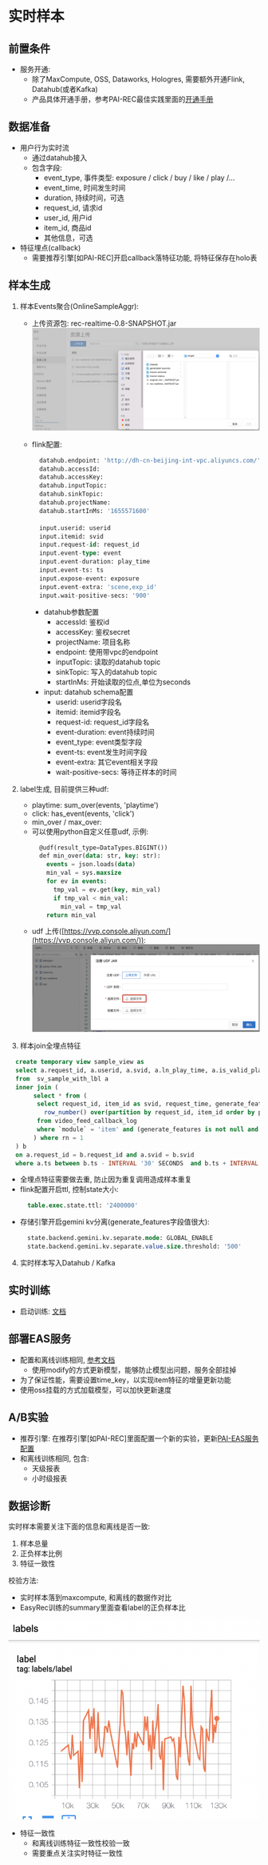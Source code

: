 # 实时样本

## 前置条件
- 服务开通: 
   - 除了MaxCompute, OSS, Dataworks, Hologres, 需要额外开通Flink, Datahub(或者Kafka) 
   - 产品具体开通手册，参考PAI-REC最佳实践里面的[开通手册](https://pairec.yuque.com/staff-nodpws/kwr84w/wz2og0)

## 数据准备
- 用户行为实时流
   - 通过datahub接入
   - 包含字段:
      - event_type, 事件类型: exposure / click / buy / like / play /...
      - event_time, 时间发生时间
      - duration, 持续时间，可选
      - request_id, 请求id
      - user_id, 用户id
      - item_id, 商品id
      - 其他信息，可选
- 特征埋点(callback)
   - 需要推荐引擎[如PAI-REC]开启callback落特征功能, 将特征保存在holo表

## 样本生成

1. 样本Events聚合(OnlineSampleAggr):
   - 上传资源包: rec-realtime-0.8-SNAPSHOT.jar
     ![image.png](../../images/odl_events_aggr.png)

   - flink配置:
     ```sql
       datahub.endpoint: 'http://dh-cn-beijing-int-vpc.aliyuncs.com/'
       datahub.accessId: 
       datahub.accessKey: 
       datahub.inputTopic: 
       datahub.sinkTopic: 
       datahub.projectName: 
       datahub.startInMs: '1655571600'
       
       input.userid: userid
       input.itemid: svid
       input.request-id: request_id
       input.event-type: event
       input.event-duration: play_time
       input.event-ts: ts
       input.expose-event: exposure
       input.event-extra: 'scene,exp_id'
       input.wait-positive-secs: '900'
     ```

      - datahub参数配置
         - accessId: 鉴权id
         - accessKey: 鉴权secret
         - projectName: 项目名称
         - endpoint: 使用带vpc的endpoint
         - inputTopic: 读取的datahub topic
         - sinkTopic: 写入的datahub topic
         - startInMs: 开始读取的位点,单位为seconds
      - input: datahub schema配置
         - userid: userid字段名
         - itemid: itemid字段名
         - request-id: request_id字段名
         - event-duration: event持续时间
         - event_type: event类型字段
         - event-ts: event发生时间字段
         - event-extra: 其它event相关字段
         - wait-positive-secs: 等待正样本的时间

2. label生成,  目前提供三种udf:
   - playtime: sum_over(events, 'playtime')
   - click:  has_event(events, 'click')
   - min_over / max_over: 
   - 可以使用python自定义任意udf, 示例: 
     ```sql
       @udf(result_type=DataTypes.BIGINT())
       def min_over(data: str, key: str):
         events = json.loads(data)
         min_val = sys.maxsize
         for ev in events:
           tmp_val = ev.get(key, min_val)
           if tmp_val < min_val:
             min_val = tmp_val
         return min_val
     ```
   - udf 上传([https://vvp.console.aliyun.com/](https://vvp.console.aliyun.com/)): 
        ![image.png](../../images/odl_label_gen.png)

3. 样本join全埋点特征
  ```sql
    create temporary view sample_view as
    select a.request_id, a.userid, a.svid, a.ln_play_time, a.is_valid_play, feature, b.request_time
    from  sv_sample_with_lbl a
    inner join (
         select * from (
          select request_id, item_id as svid, request_time, generate_features as feature, ts,
            row_number() over(partition by request_id, item_id order by proctime() asc) as rn
          from video_feed_callback_log
          where `module` = 'item' and (generate_features is not null and generate_features <> '')
         ) where rn = 1
    ) b
    on a.request_id = b.request_id and a.svid = b.svid
    where a.ts between b.ts - INTERVAL '30' SECONDS  and b.ts + INTERVAL '30' MINUTE;
  ```
  - 全埋点特征需要做去重, 防止因为重复调用造成样本重复
  - flink配置开启ttl, 控制state大小:
    ```sql
      table.exec.state.ttl: '2400000'
    ```
  - 存储引擎开启gemini kv分离(generate_features字段值很大):
    ```sql
      state.backend.gemini.kv.separate.mode: GLOBAL_ENABLE
      state.backend.gemini.kv.separate.value.size.threshold: '500'
    ```

4. 实时样本写入Datahub / Kafka

## 实时训练
- 启动训练: [文档](../online_train.md)

## 部署EAS服务

- 配置和离线训练相同, [参考文档](./rtp_fg.md)
   - 使用modify的方式更新模型，能够防止模型出问题，服务全部挂掉
- 为了保证性能，需要设置time_key，以实现item特征的增量更新功能
- 使用oss挂载的方式加载模型，可以加快更新速度

## A/B实验
- 推荐引擎: 在推荐引擎[如PAI-REC]里面配置一个新的实验，更新[PAI-EAS服务配置](http://pai-vision-data-hz.oss-cn-zhangjiakou.aliyuncs.com/pairec/docs/pairec/html/config/algo.html)
- 和离线训练相同, 包含:
   - 天级报表
   - 小时级报表

## 数据诊断
实时样本需要关注下面的信息和离线是否一致:

1. 样本总量
1. 正负样本比例
1. 特征一致性

校验方法:

- 实时样本落到maxcompute, 和离线的数据作对比
- EasyRec训练的summary里面查看label的正负样本比

![image.png](../../images/odl_label_sum.png)

- 特征一致性
   - 和离线训练特征一致性校验一致
   - 需要重点关注实时特征一致性
